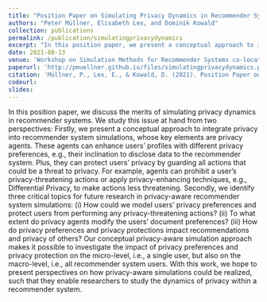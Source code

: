 ```yaml
---
title: "Position Paper on Simulating Privacy Dynamics in Recommender Systems"
authors: "Peter Müllner, Elisabeth Lex, and Dominik Kowald"
collection: publications
permalink: /publication/simulatingprivacydynamics
excerpt: "In this position paper, we present a conceptual approach to integrate privacy into recommender system simulations, whose key elements are privacy agents. Also, we identify three critical topics for future research in privacy-aware recommender system simulations: (i) How could we model users’ privacy preferences and protect users from performing any privacy-threatening actions? (ii) To what extent do privacy agents modify the users’ document preferences? (iii) How do privacy preferences and privacy protections impact recommendations and privacy of others?"
date: 2021-08-13
venue: 'Workshop on Simulation Methods for Recommender Systems co-located with the ACM Conference on Recommender Systems'
paperurl: 'http://pmuellner.github.io/files/simulatingprivacydynamics.pdf'
citation: 'Müllner, P., Lex, E., & Kowald, D. (2021). Position Paper on Simulating Privacy Dynamics in Recommender Systems. arXiv preprint arXiv:2109.06473.'
codeurl: 
slides:
---
```


In this position paper, we discuss the merits of simulating privacy dynamics in recommender systems. We study this issue at hand from two perspectives: Firstly, we present a conceptual approach to integrate privacy into recommender system simulations, whose key elements are privacy agents. These agents can enhance users’ profiles with different privacy preferences, e.g., their inclination to disclose data to the recommender system. Plus, they can protect users’ privacy by guarding all actions that could be a threat to privacy. For example, agents can prohibit a user’s privacy-threatening actions or apply privacy-enhancing techniques, e.g., Differential Privacy, to make actions less threatening. Secondly, we identify three critical topics for future research in privacy-aware recommender system simulations: (i) How could we model users’ privacy preferences and protect users from performing any privacy-threatening actions? (ii) To what extent do privacy agents modify the users’ document preferences? (iii) How do privacy preferences and privacy protections impact recommendations and privacy of others? Our conceptual privacy-aware simulation approach makes it possible to investigate the impact of privacy preferences and privacy protection on the micro-level, i.e., a single user, but also on the macro-level, i.e., all recommender system users. With this work, we hope to present perspectives on how privacy-aware simulations could be realized, such that they enable researchers to study the dynamics of privacy within a recommender system.

